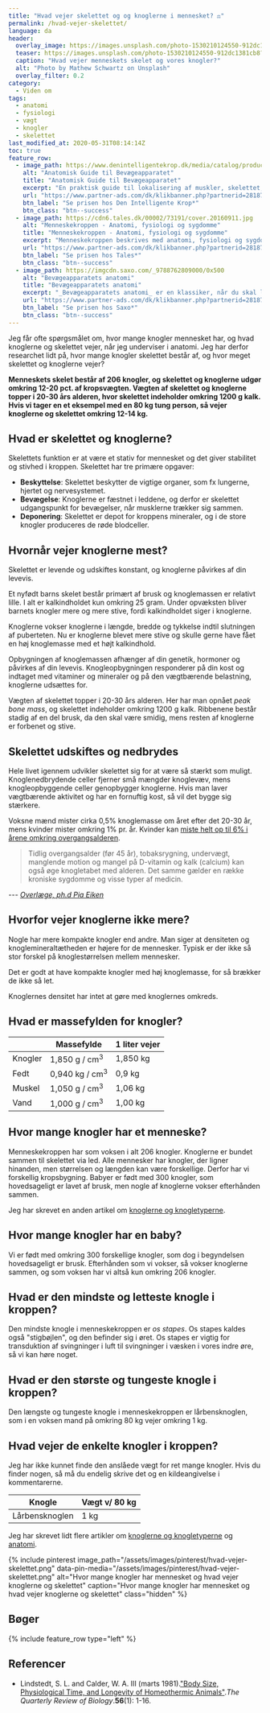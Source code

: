 ```yaml
---
title: "Hvad vejer skelettet og og knoglerne i mennesket? ⚖"
permalink: /hvad-vejer-skelettet/
language: da
header:
  overlay_image: https://images.unsplash.com/photo-1530210124550-912dc1381cb8?ixlib=rb-1.2.1&ixid=eyJhcHBfaWQiOjEyMDd9&auto=format&fit=crop&w=1950&q=80
  teaser: https://images.unsplash.com/photo-1530210124550-912dc1381cb8?ixlib=rb-1.2.1&ixid=eyJhcHBfaWQiOjEyMDd9&auto=format&fit=crop&w=400&q=80
  caption: "Hvad vejer menneskets skelet og vores knogler?"
  alt: "Photo by Mathew Schwartz on Unsplash"
  overlay_filter: 0.2
category:
  - Viden om
tags:
  - anatomi
  - fysiologi
  - vægt
  - knogler
  - skelettet
last_modified_at: 2020-05-31T08:14:14Z
toc: true
feature_row:
  - image_path: https://www.denintelligentekrop.dk/media/catalog/product/cache/1/image/1000x/9df78eab33525d08d6e5fb8d27136e95/a/n/anatomisk-guide-til-bevaegeapparatet-9788777499104-andrew-biel-gitte-bjerg-fuusager.jpg
    alt: "Anatomisk Guide til Bevægeapparatet"
    title: "Anatomisk Guide til Bevægeapparatet"
    excerpt: "En praktisk guide til lokalisering af muskler, skelettet, knogler og led. Du lærer at undersøge bevægeapparatet og kende opbygningen af skelettet og knoglerne og lokalisere de relevante vævsstrukturer."
    url: "https://www.partner-ads.com/dk/klikbanner.php?partnerid=28187&bannerid=38484&htmlurl=https://www.denintelligentekrop.dk/anatomisk-guide-til-bevaegeapparatet-9788777499104"
    btn_label: "Se prisen hos Den Intelligente Krop*"
    btn_class: "btn--success"
  - image_path: https://cdn6.tales.dk/00002/73191/cover.20160911.jpg
    alt: "Menneskekroppen - Anatomi, fysiologi og sygdomme"
    title: "Menneskekroppen - Anatomi, fysiologi og sygdomme"
    excerpt: "Menneskekroppen beskrives med anatomi, fysiologi og sygdomme i et anatomisk atlas med menneskets knogler og skelettet. Gennem de computergenererede 3D-billeder og fantastiske illustrationer af knogler og muskler kan du opleve menneskekroppens anatomi i hidtil uset detaljegrad."
    url: "https://www.partner-ads.com/dk/klikbanner.php?partnerid=28187&bannerid=55214&htmlurl=https://bogreolen.dk/menneskekroppen_steve-parker_9788756784436"
    btn_label: "Se prisen hos Tales*"
    btn_class: "btn--success"
  - image_path: https://imgcdn.saxo.com/_9788762809000/0x500
    alt: "Bevægeapparatets anatomi"
    title: "Bevægeapparatets anatomi"
    excerpt: "_Bevægeapparatets anatomi_ er en klassiker, når du skal lære om kroppens anatomi. Bag lærebogen står forfatterne Finn Bojsen Møller, Jan Hejle, Erik Bruun Simonsen, Jørgen Tranum-Jensen. De kombinerer viden om almen anatomi med information om hvordan man forebygger, undersøger, behandler, træner og genoptræner kroppen."
    url: "https://www.partner-ads.com/dk/klikbanner.php?partnerid=28187&bannerid=43264&htmlurl=https://www.saxo.com/dk/bevaegeapparatets-anatomi_joergen-tranum-jensen_indbundet_9788762809000"
    btn_label: "Se prisen hos Saxo*"
    btn_class: "btn--success"
---
```


Jeg får ofte spørgsmålet om, hvor mange knogler mennesket har, og hvad knoglerne og skelettet vejer, når jeg underviser i anatomi. Jeg har derfor researchet lidt på, hvor mange knogler skelettet består af, og hvor meget skelettet og knoglerne vejer?

**Menneskets skelet består af 206 knogler, og skelettet og knoglerne udgør omkring 12-20 pct. af kropsvægten. Vægten af skelettet og knoglerne topper i 20-30 års alderen, hvor skelettet indeholder omkring 1200 g kalk. Hvis vi tager en et eksempel med en 80 kg tung person, så vejer knoglerne og skelettet omkring 12-14 kg.**

## Hvad er skelettet og knoglerne?

Skelettets funktion er at være et stativ for mennesket og det giver stabilitet og stivhed i kroppen. Skelettet har tre primære opgaver:

- **Beskyttelse**: Skelettet beskytter de vigtige organer, som fx lungerne, hjertet og nervesystemet.
- **Bevægelse**: Knoglerne er fæstnet i leddene, og derfor er skelettet udgangspunkt for bevægelser, når musklerne trækker sig sammen. 
- **Deponering**: Skelettet er depot for kroppens mineraler, og i de store knogler produceres de røde blodceller.

## Hvornår vejer knoglerne mest?

Skelettet er levende og udskiftes konstant, og knoglerne påvirkes af din levevis. 

Et nyfødt barns skelet består primært af brusk og knoglemassen er relativt lille. I alt er kalkindholdet kun omkring 25 gram. Under opvæksten bliver barnets knogler mere og mere stive, fordi kalkindholdet siger i knoglerne.

Knoglerne vokser knoglerne i længde, bredde og tykkelse indtil slutningen af puberteten. Nu er knoglerne blevet mere stive og skulle gerne have fået en høj knoglemasse med et højt kalkindhold. 

Opbygningen af knoglemassen afhænger af din genetik, hormoner og påvirkes af din levevis. Knogleopbygningen responderer på din kost og indtaget med vitaminer og mineraler og på den vægtbærende belastning, knoglerne udsættes for.

Vægten af skelettet topper i 20-30 års alderen. Her har man opnået _peak bone mass_, og skelettet indeholder omkring 1200 g kalk. Ribbenene består stadig af en del brusk, da den skal være smidig, mens resten af knoglerne er forbenet og stive.

## Skelettet udskiftes og nedbrydes

Hele livet igennem udvikler skelettet sig for at være så stærkt som muligt. Knoglenedbrydende celler fjerner små mængder knoglevæv, mens knogleopbyggende celler genopbygger knoglerne. Hvis man laver vægtbærende aktivitet og har en fornuftig kost, så vil det bygge sig stærkere.

Voksne mænd mister cirka 0,5% knoglemasse om året efter det 20-30 år, mens kvinder mister omkring 1% pr. år. Kvinder kan [miste helt op til 6% i årene omkring overgangsalderen](https://www.osteoporose-f.dk/knoglernes-udvikling/skelettets-udvikling/).

> Tidlig overgangsalder (før 45 år), tobaksrygning, undervægt, manglende motion og mangel på D-vitamin og kalk (calcium) kan også øge knogletabet med alderen. Det samme gælder en række kroniske sygdomme og visse typer af medicin.

--- <cite>[Overlæge, ph.d Pia Eiken](https://www.osteoporose-f.dk/knoglernes-udvikling/skelettets-udvikling/)</cite>

## Hvorfor vejer knoglerne ikke mere?

Nogle har mere kompakte knogler end andre. Man siger at densiteten og knoglemineraltætheden er højere for de mennesker. Typisk er der ikke så stor forskel på knoglestørrelsen mellem mennesker.

Det er godt at have kompakte knogler med høj knoglemasse, for så brækker de ikke så let. 

Knoglernes densitet har intet at gøre med knoglernes omkreds.

## Hvad er massefylden for knogler?

|        | Massefylde              | 1 liter vejer |
|--------|-------------------------|---------------|
| Knogler | 1,850 g / cm<sup>3</sup> | 1,850 kg       |
| Fedt   | 0,940 kg / cm<sup>3</sup>  | 0,9 kg        |
| Muskel | 1,050 g / cm<sup>3</sup> | 1,06 kg       |
| Vand | 1,000 g / cm<sup>3</sup> | 1,00 kg       |

## Hvor mange knogler har et menneske?

Menneskekroppen har som voksen i alt 206 knogler. Knoglerne er bundet sammen til skelettet via led. Alle mennesker har knogler, der ligner hinanden, men størrelsen og længden kan være forskellige. Derfor har vi forskellig kropsbygning. Babyer er født med 300 knogler, som hovedsageligt er lavet af brusk, men nogle af knoglerne vokser efterhånden sammen.

Jeg har skrevet en anden artikel om [knoglerne og knogletyperne](/knogler/).

## Hvor mange knogler har en baby?

Vi er født med omkring 300 forskellige knogler, som dog i begyndelsen hovedsageligt er brusk. Efterhånden som vi vokser, så vokser knoglerne sammen, og som voksen har vi altså kun omkring 206 knogler.

## Hvad er den mindste og letteste knogle i kroppen?

Den mindste knogle i menneskekroppen er _os stapes_. Os stapes kaldes også "stigbøjlen", og den befinder sig i øret. Os stapes er vigtig for transduktion af svingninger i luft til svingninger i væsken i vores indre øre, så vi kan høre noget.

## Hvad er den største og tungeste knogle i kroppen?

Den længste og tungeste knogle i menneskekroppen er lårbensknoglen, som i en voksen mand på omkring 80 kg vejer omkring 1 kg.

## Hvad vejer de enkelte knogler i kroppen?

Jeg har ikke kunnet finde den anslåede vægt for ret mange knogler. Hvis du finder nogen, så må du endelig skrive det og en kildeangivelse i kommentarerne.

| Knogle | Vægt v/ 80 kg |
|-|-|
| Lårbensknoglen | 1 kg |

Jeg har skrevet lidt flere artikler om [knoglerne og knogletyperne](/knogler/) og [anatomi](/anatomi/).

{% include pinterest image_path="/assets/images/pinterest/hvad-vejer-skelettet.png" data-pin-media="/assets/images/pinterest/hvad-vejer-skelettet.png" alt="Hvor mange knogler har mennesket og hvad vejer knoglerne og skelettet" caption="Hvor mange knogler har mennesket og hvad vejer knoglerne og skelettet" class="hidden" %}

## Bøger

{% include feature_row type="left" %}

## Referencer

- Lindstedt, S. L. and Calder, W. A. III (marts 1981).["Body Size, Physiological Time, and Longevity of Homeothermic Animals"](http://www.jstor.org/stable/2826367)._The Quarterly Review of Biology_.**56**(1): 1-16.
